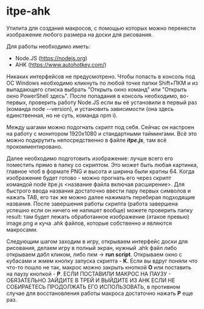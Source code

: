 # itpe-ahk
Утилита для создания макросов, с помощью которых можно перенести изображение любого размера на доски для рисования.

Для работы необходимо иметь:
- Node.JS (https://nodejs.org)
- AHK (https://www.autohotkey.com/)

Никаких интерфейсов не предусмотрено. Чтобы попасть в консоль под ОС Windows необходимо кликнуть по любой точке папки Shift+ПКМ и из выпадающего списка выбрать "Открыть окно команд" или "Открыть окно PowerShell здесь". После попадания в консоль необходимо, во-первых, проверить работу Node.JS если вы её установили в первый раз (команда node --version), и установить зависимости (она здесь единственная, но не суть, команда npm i).

Между шагами можно подогнать скрипт под себя. Сейчас он настроен на работу с монитором 1920x1080 и стандартными таймингами. Всё это можно подкрутить непосредственно в файле ***itpe.js***, там всё прокомментировано.

Далее необходимо подготовить изображение: лучше всего его поместить прямо в папку со скриптом. Это может быть любая картинка, главное чтоб в формате PNG и высота и ширина были кратны 64. Когда изображение будет готово - можно прогнать его через скрипт командой node itpe.js <название файла включая расширение>. Для быстрого ввода названия достаточно ввести пару первых символов и нажать TAB, его так же можно далее нажимать перебирая подходящие названия. После завершения работы скрипта (работа завершена успешно если он ничего не напишет вообще) можете проверить папку result: там будет лежать обработанное изображение (этакое превью) image.png и куча .ahk файлов, которые собственно и являются макросами.

Следующим шагом заходим в игру, открываем интерфейс доски для рисования, делаем игру в полный экран, нужный .ahk файл либо открываем дабл кликом, либо пкм -> **run script**. Открываем окно с кубасами и жмем кнопку запуска скрипта - **K**. Если вы вдруг поняли что что-то пошло не так, макрос можно закрыть кнопкой **O** или поставить на паузу кнопкой - **P**. ЕСЛИ ПОСТАВИЛИ МАКРОС НА ПАУЗУ - ОБЯЗАТЕЛЬНО ЗАЙДИТЕ В ТРЕЙ И ВЫЙДИТЕ ИЗ AHK ЕСЛИ НЕ СОБИРАЕТЕСЬ ПРОДОЛЖАТЬ ЕГО ИСПОЛЬЗОВАТЬ, в противном случае для восстановления работы макроса достаточно нажать **P** еще раз.
